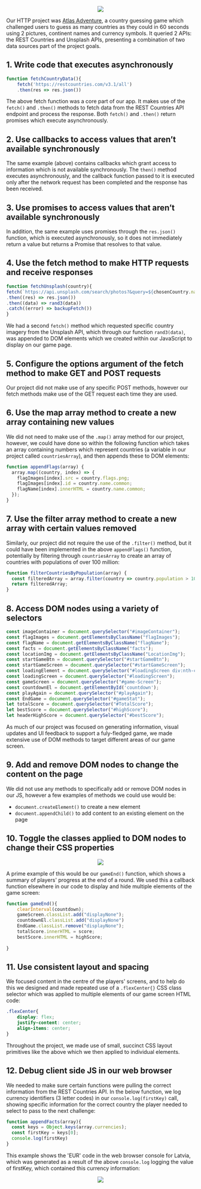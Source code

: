 <p align="center">
    <img src="https://user-images.githubusercontent.com/117777716/221961530-f9314f8c-b230-4e38-a1e3-71b319255fd1.JPG"></img>
</p>

Our HTTP project was [Atlas Adventure](https://fac27.github.io/Atlas-Adventure/), a country guessing game which challenged users to guess as many countries as they could in 60 seconds using 2 pictures, continent names and currency symbols. It queried 2 APIs: the REST Countries and Unsplash APIs, presenting a combination of two data sources part of the project goals.

## 1. Write code that executes asynchronously

```js
function fetchCountryData(){
    fetch('https://restcountries.com/v3.1/all')
    .then(res => res.json())
```

The above fetch function was a core part of our app. It makes use of the `fetch()` and `.then()` methods to fetch data from the REST Countries API endpoint and process the response. Both `fetch()` and `.then()` return promises which execute asynchronously.

## 2. Use callbacks to access values that aren’t available synchronously

The same example (above) contains callbacks which grant access to information which is not available synchronously. The `then()` method executes asynchronously, and the callback function passed to it is executed only after the network request has been completed and the response has been received.

## 3. Use promises to access values that aren’t available synchronously

In addition, the same example uses promises through the `res.json()` function, which is executed asynchronously, so it does not immediately return a value but returns a Promise that resolves to that value.

## 4. Use the fetch method to make HTTP requests and receive responses

```js
function fetchUnsplash(country){
fetch(`https://api.unsplash.com/search/photos?&query=${chosenCountry.name.common} Landmarks&client_id=${apiKey}&count=${count}`)
.then((res) => res.json())
.then((data) => rand3(data))
.catch((error) => backupFetch())
}
```

We had a second `fetch()` method which requested specific country imagery from the Unsplash API, which through our function `rand3(data)`, was appended to DOM elements which we created within our JavaScript to display on our game page.

## 5. Configure the options argument of the fetch method to make GET and POST requests

Our project did not make use of any specific POST methods, however our fetch methods make use of the GET request each time they are used. 

## 6. Use the map array method to create a new array containing new values

We did not need to make use of the `.map()` array method for our project, however, we could have done so within the following function which takes an array containing numbers which represent countries (a variable in our project called `countriesArray`), and then appends these to DOM elements:

```js
function appendFlags(array) {
  array.map((country, index) => {
    flagImages[index].src = country.flags.png;
    flagImages[index].id = country.name.common;
    flagName[index].innerHTML = country.name.common;
  });
}
```

## 7. Use the filter array method to create a new array with certain values removed

Similarly, our project did not require the use of the `.filter()` method, but it could have been implemented in the above `appendFlags()` function, potentially by filtering through `countriesArray` to create an array of countries with populations of over 100 million:

```js
function filterCountriesByPopulation(array) {
  const filteredArray = array.filter(country => country.population > 100000000);
  return filteredArray;
}
```

## 8. Access DOM nodes using a variety of selectors

```js
const imageContainer = document.querySelector("#imageContainer");
const flagImages = document.getElementsByClassName("flagImages");
const flagName = document.getElementsByClassName("flagName");
const facts = document.getElementsByClassName("facts");
const locationImg = document.getElementsByClassName("LocationImg");
const startGameBtn = document.querySelector("#startGameBtn");
const startGameScreen = document.querySelector("#startGameScreen");
const loadingElement = document.querySelector("#loadingScreen div:nth-child(1)");
const loadingScreen = document.querySelector("#loadingScreen");
const gameScreen = document.querySelector("#game-Screen");
const countdownEl = document.getElementById('countdown');
const playAgain = document.querySelector("#playAgain");
const EndGame = document.querySelector("#gameStat");
let totalScore = document.querySelector("#TotalScore");
let bestScore = document.querySelector("#highScore");
let headerHighScore = document.querySelector("#bestScore");
```

As much of our project was focused on generating information, visual updates and UI feedback to support a fuly-fledged game, we made extensive use of DOM methods to target different areas of our game screen.

## 9. Add and remove DOM nodes to change the content on the page

We did not use any methods to specifically add or remove DOM nodes in our JS, however a few examples of methods we could use would be:

- `document.createElement()` to create a new element
- `document.appendChild()` to add content to an existing element on the page

## 10. Toggle the classes applied to DOM nodes to change their CSS properties

<p align="center">
    <img src="https://user-images.githubusercontent.com/117777716/221965790-64fbc85e-d744-4ab8-8945-cd573456f3b6.JPG"></img>
</p>

A prime example of this would be our `gameEnd()` function, which shows a summary of players' progress at the end of a round. We used this a callback function elsewhere in our code to display and hide multiple elements of the game screen:

```js
function gameEnd(){
    clearInterval(countdown);
    gameScreen.classList.add("displayNone");
    countdownEl.classList.add("displayNone")
    EndGame.classList.remove("displayNone");
    totalScore.innerHTML = score;
    bestScore.innerHTML = highScore;
    
}
```

## 11. Use consistent layout and spacing

We focused content in the centre of the players' screens, and to help do this we designed and made repeated use of a `.flexCenter{}` CSS class selector which was applied to multiple elements of our game screen HTML code:

```css
.flexCenter{
    display: flex;
    justify-content: center;
    align-items: center;
}
```

Throughout the project, we made use of small, succinct CSS layout primitives like the above which we then applied to individual elements.

## 12. Debug client side JS in our web browser

We needed to make sure certain functions were pulling the correct information from the REST Countries API. In the below function, we log currency identifiers (3 letter codes) in our `console.log(firstKey)` call, showing specific information for the correct country the player needed to select to pass to the next challenge:

```js
function appendFacts(array){
  const keys = Object.keys(array.currencies);
  const firstKey = keys[0];
  console.log(firstKey)
}
```

This example shows the 'EUR' code in the web browser console for Latvia, which was generated as a result of the above `console.log` logging the value of firstKey, which contained this currency information:

<p align="center">
    <img src="https://user-images.githubusercontent.com/117777716/221969026-370b7df3-a605-4ee0-8001-0ca8baaf577e.JPG"></img>
</p>

